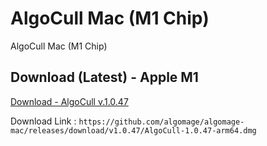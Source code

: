 # AlgoCull Mac (M1 Chip)
AlgoCull Mac (M1 Chip)

## Download (Latest) - Apple M1
[Download - AlgoCull v.1.0.47](https://github.com/algomage/algomage-mac/releases/download/v1.0.47/AlgoCull-1.0.47-arm64.dmg "Download (Latest) - Apple M1")

Download Link : `https://github.com/algomage/algomage-mac/releases/download/v1.0.47/AlgoCull-1.0.47-arm64.dmg`
 

